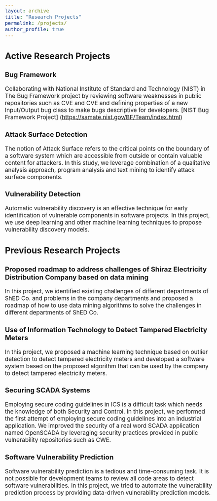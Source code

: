 ```yaml
---
layout: archive
title: "Research Projects"
permalink: /projects/
author_profile: true
---
```

<style type="text/css">
  body{
  font-size: 14pt;
}
  ##{
  color: #69ACC5;
}
</style>

<h2>Active Research Projects</h2>

### Bug Framework
Collaborating with National Institute of Standard and Technology (NIST) in The Bug Framework project by reviewing software weaknesses in public repositories such as CVE and CVE and defining properties of a new Input/Output bug class to make bugs descriptive for developers. 
[NIST Bug Framework Project] (https://samate.nist.gov/BF/Team/index.html)

### Attack Surface Detection
The notion of Attack Surface refers to the critical points on the boundary of a software system which are accessible from outside or contain valuable content for attackers. In this study, we leverage combination of a qualitative analysis approach, program analysis and text mining to identify attack surface components.

### Vulnerability Detection
Automatic vulnerability discovery is an effective technique for early identification of vulnerable components in software projects. In this project, we use deep learning and other machine learning techniques to propose vulnerability discovery models. 

## Previous Research Projects

### Proposed roadmap to address challenges of Shiraz Electricity Distribution Company based on data mining
In this project, we identified existing challenges of different departments of ShED Co. and problems in the company departments and proposed a roadmap of how to use data mining algorithms to solve the challenges in different departments of ShED Co.

### Use of Information Technology to Detect Tampered Electricity Meters
In this project, we proposed a machine learning technique based on outlier detection to detect tampered electricity meters and developed a software system based on the proposed algorithm that can be used by the company to detect tampered electricity meters. 

### Securing SCADA Systems
Employing secure coding guidelines in ICS is a difficult task which needs the knowledge of both Security and Control. In this project, we performed the first attempt of employing secure coding guidelines into an industrial application. We improved the security of a real word SCADA application named OpenSCADA by leveraging security practices provided in public vulnerability repositories such as CWE. 

### Software Vulnerability Prediction
Software vulnerability prediction is a tedious and time-consuming task. It is not possible for development teams to review all code areas to detect software vulnerabilities. In this project, we tried to automate the vulnerability prediction process by providing data-driven vulnerability prediction models. 
